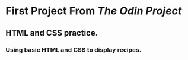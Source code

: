 # First Project From *The Odin Project*

## HTML and CSS practice. 

### Using basic HTML and CSS to display recipes.
            
